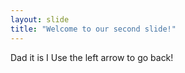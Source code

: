 ```yaml
---
layout: slide
title: "Welcome to our second slide!"
---
```

Dad it is I
Use the left arrow to go back!
